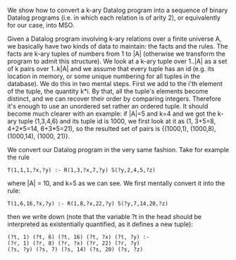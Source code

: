 We show how to convert a k-ary Datalog program into a sequence of binary Datalog
programs (i.e. in which each relation is of arity 2), or equivalently for our
case, into MSO.

Given a Datalog program involving k-ary relations over a finite universe A, we
basically have two kinds of data to maintain: the facts and the rules. The facts
are k-ary tuples of numbers from 1 to |A| (otherwise we transform the program
to admit this structure). We look at a k-ary tuple over 1..|A| as a set of
k pairs over 1..k|A| and we assume that every tuple has an id (e.g. its location
in memory, or some unique numbering for all tuples in the database). We do this
in two mental steps. First we add to the i'th element of the tuple, the quantity
k\*i. By that, all the tuple's elements become distinct, and we can recover their
order by comparing integers. Therefore it's enough to use an unordered set rather
an ordered tuple. It should become much clearer with an example: if |A|=5 and k=4
and we got the k-ary tuple (1,3,4,6) and its tuple id is 1000, we first look at
it as (1, 3+5=8, 4+2\*5=14, 6+3\*5=21), so the resulted set of pairs is
{(1000,1), (1000,8), (1000,14), (1000, 21)}.

We convert our Datalog program in the very same fashion. Take for example
the rule

	T(1,1,1,?x,?y) :- R(1,3,?x,7,?y) S(?y,2,4,5,?z)

where |A| = 10, and k=5 as we can see. We first mentally convert it into the
rule:

	T(1,6,16,?x,?y) :- R(1,8,?x,22,?y) S(?y,7,14,20,?z)

then we write down (note that the variable ?t in the head should be interpreted
as existentially quantified, as it defines a new tuple):

	(?t, 1) (?t, 6) (?t, 16) (?t, ?x) (?t, ?y) :-
	(?r, 1) (?r, 8) (?r, ?x) (?r, 22) (?r, ?y)
	(?s, ?y) (?s, 7) (?s, 14) (?s, 20) (?s, ?z)

